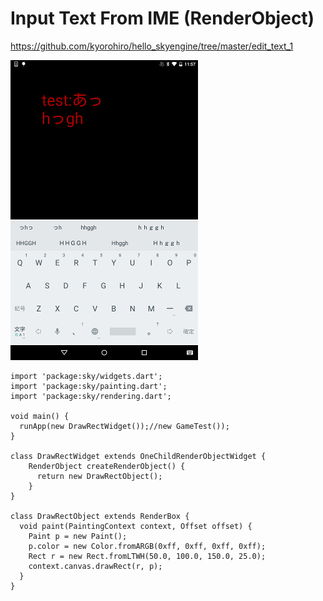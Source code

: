 # Input Text From IME (RenderObject)

https://github.com/kyorohiro/hello_skyengine/tree/master/edit_text_1

![](screen.png)

```
import 'package:sky/widgets.dart';
import 'package:sky/painting.dart';
import 'package:sky/rendering.dart';

void main() {
  runApp(new DrawRectWidget());//new GameTest());
}

class DrawRectWidget extends OneChildRenderObjectWidget {
    RenderObject createRenderObject() {
      return new DrawRectObject();
    }
}

class DrawRectObject extends RenderBox {
  void paint(PaintingContext context, Offset offset) {
    Paint p = new Paint();
    p.color = new Color.fromARGB(0xff, 0xff, 0xff, 0xff);
    Rect r = new Rect.fromLTWH(50.0, 100.0, 150.0, 25.0);
    context.canvas.drawRect(r, p);
  }
}
```